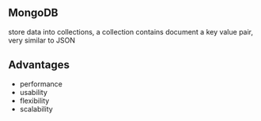 ## MongoDB

store data into collections, a collection contains document a key value pair, very similar to JSON

## Advantages

- performance
- usability
- flexibility
- scalability




